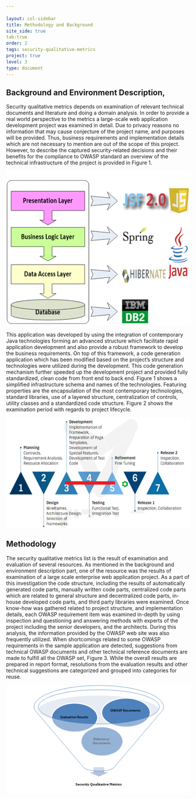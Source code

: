 ```yaml
---

layout: col-sidebar
title: Methodology and Background
site_side: true
tab:true
order: 2
tags: security-qualitative-metrics
project: true
level: 3
type: document
---
```






## Background and Environment Description, 

Security qualitative metrics depends on examination of relevant technical documents and literature and doing a domain analysis. In order to provide a real world perspective to the metrics a large-scale web application development project was examined in detail. Due to privacy reasons no information that may cause conjecture of the project name, and purposes will be provided. Thus, business requirements and implementation details which are not necessary to mention are out of the scope of this project. However, to describe the captured security-related decisions and their benefits for the compliance to OWASP standard an overview of the technical infrastructure of the project is provided in Figure 1.


![Figure 1](images/screenshot1.png)

This application was developed by using the integration of contemporary Java technologies forming an advanced structure which facilitate rapid application development and also provide a robust framework to develop the business requirements. On top of this framework, a code generation application which has been modified based on the project’s structure and technologies were utilized during the development. This code generation mechanism further speeded up the development project and provided fully standardized, clean code from front end to back end. Figure 1 shows a simplified infrastructure schema and names of the technologies. Featuring properties are the encapsulation of the most contemporary technologies, standard libraries, use of a layered structure, centralization of controls, utility classes and a standardized code structure. Figure 2 shows the examination period with regards to project lifecycle.


![Figure 2](images/screenshot2.png)


## Methodology
The security qualitative metrics list is the result of examination and evaluation of several resources. As mentioned in the background and environment description part, one of the resource was the results of examination of a large scale enterprise web application project. As a part of this investigation the code structure, including the results of automatically generated code parts, manually written code parts, centralized code parts which are related to general structure and decentralized code parts, in-house developed code parts, and third party libraries were examined. Once know-how was gathered related to project structure, and implementation details, each OWASP requirement item was examined in-depth by using inspection and questioning and answering methods with experts of the project including the senior developers, and the architects. During this analysis, the information provided by the OWASP web site was also frequently utilized. When shortcomings related to some OWASP requirements in the sample application are detected, suggestions from technical OWASP documents and other technical reference documents are made to fulfill all the OWASP set, Figure 3. While the overall results are prepared in report format, resolutions from the evaluation results and other technical suggestions are categorized and grouped into categories for reuse. 

![Figure 3](images/screenshot3.png)
  
